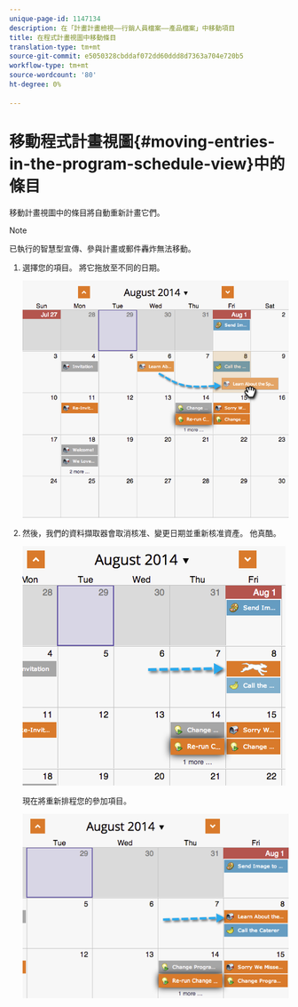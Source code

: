 ```yaml
---
unique-page-id: 1147134
description: 在「計畫計畫檢視——行銷人員檔案——產品檔案」中移動項目
title: 在程式計畫視圖中移動條目
translation-type: tm+mt
source-git-commit: e5050328cbddaf072dd60ddd8d7363a704e720b5
workflow-type: tm+mt
source-wordcount: '80'
ht-degree: 0%

---
```



# 移動程式計畫視圖{#moving-entries-in-the-program-schedule-view}中的條目

移動計畫視圖中的條目將自動重新計畫它們。

>[!NOTE]
>
>已執行的智慧型宣傳、參與計畫或郵件轟炸無法移動。

1. 選擇您的項目。 將它拖放至不同的日期。

   ![](assets/image2014-9-18-17-3a47-3a23.png)

1. 然後，我們的資料擷取器會取消核准、變更日期並重新核准資產。 他真酷。

   ![](assets/image2014-9-18-17-3a47-3a35.png)

   現在將重新排程您的參加項目。

   ![](assets/image2014-9-18-17-3a49-3a19.png)
